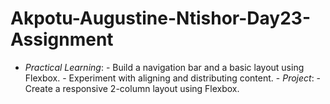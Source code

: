 # Akpotu-Augustine-Ntishor-Day23-Assignment
 - *Practical Learning*:    - Build a navigation bar and a basic layout using Flexbox.   - Experiment with aligning and distributing content. - *Project*:    - Create a responsive 2-column layout using Flexbox.
